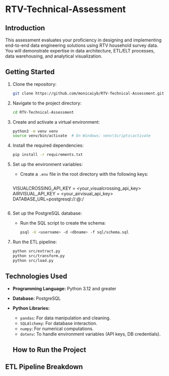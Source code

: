 # RTV-Technical-Assessment
## Introduction
This assessment evaluates your proficiency in designing and implementing end-to-end data engineering solutions using RTV household survey data. You will demonstrate expertise in data architecture, ETL/ELT processes, data warehousing, and analytical visualization.

## Getting Started

1. Clone the repository:
    ```bash
    git clone https://github.com/monicaiyb/RTV-Technical-Assessment.git
    ```

2. Navigate to the project directory:
    ```bash
    cd RTV-Technical-Assessment
    ```
3. Create and activate a virtual environment:
   ```bash
   python3 -m venv venv
   source venv/bin/activate  # On Windows: venv\Scripts\activate
   ```

4. Install the required dependencies:
   ```bash
   pip install -r requirements.txt
   ```

5. Set up the environment variables:
   - Create a `.env` file in the root directory with the following keys:
     ```
    VISUALCROSSING_API_KEY = <your_visualcrossing_api_key>
    AIRVISUAL_API_KEY = <your_airvisual_api_key>
    DATABASE_URL=postgresql://<username>:<password>@<host>:<port>/<dbname>
     ```

6. Set up the PostgreSQL database:
   - Run the SQL script to create the schema:
     ```bash
     psql -U <username> -d <dbname> -f sql/schema.sql
     ```

7. Run the ETL pipeline:
   ```bash
   python src/extract.py
   python src/transform.py
   python src/load.py
   ```

## **Technologies Used**
- **Programming Language:** Python 3.12 and greater
- **Database:** PostgreSQL

- **Python Libraries:**
  - `pandas`: For data manipulation and cleaning.
  - `SQLAlchemy`: For database interaction.
  - `numpy`: For numerical computations.
  - `dotenv`: To handle environment variables (API keys, DB credentials).

  ## **How to Run the Project**





## **ETL Pipeline Breakdown**
